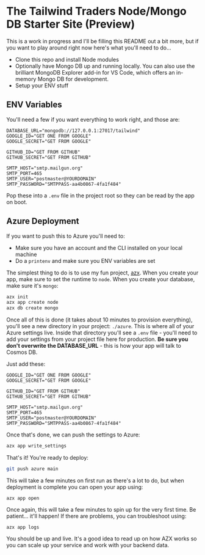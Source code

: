 # The Tailwind Traders Node/Mongo DB Starter Site (Preview)

This is a work in progress and I'll be filling this README out a bit more, but if you want to play around right now here's what you'll need to do...

 - Clone this repo and install Node modules
 - Optionally have Mongo DB up and running locally. You can also use the brilliant MongoDB Explorer add-in for VS Code, which offers an in-memory Mongo DB for development.
 - Setup your ENV stuff

## ENV Variables

You'll need a few if you want everything to work right, and those are:

```
DATABASE_URL="mongodb://127.0.0.1:27017/tailwind"
GOOGLE_ID="GET ONE FROM GOOGLE"
GOOGLE_SECRET="GET FROM GOOGLE"

GITHUB_ID="GET FROM GITHUB"
GITHUB_SECRET="GET FROM GITHUB"

SMTP_HOST="smtp.mailgun.org"
SMTP_PORT=465
SMTP_USER="postmaster@YOURDOMAIN"
SMTP_PASSWORD="SMTPPASS-aa4b0867-4fa1f484"
```

Pop these into a `.env` file in the project root so they can be read by the app on boot.

## Azure Deployment

If you want to push this to Azure you'll need to:

 - Make sure you have an account and the CLI installed on your local machine
 - Do a `printenv` and make sure you ENV variables are set

The simplest thing to do is to use my fun project, [azx](https://github.com/robconery/azx). When you create your app, make sure to set the runtime to `node`. When you create your database, make sure it's `mongo`:

```sh
azx init
azx app create node
azx db create mongo
```

Once all of this is done (it takes about 10 minutes to provision everything), you'll see a new directory in your project: `./azure`. This is where all of your Azure settings live. Inside that directory you'll see a `.env` file - you'll need to add your settings from your project file here for production. **Be sure you don't overwrite the DATABASE_URL** - this is how your app will talk to Cosmos DB.

Just add these:

```
GOOGLE_ID="GET ONE FROM GOOGLE"
GOOGLE_SECRET="GET FROM GOOGLE"

GITHUB_ID="GET FROM GITHUB"
GITHUB_SECRET="GET FROM GITHUB"

SMTP_HOST="smtp.mailgun.org"
SMTP_PORT=465
SMTP_USER="postmaster@YOURDOMAIN"
SMTP_PASSWORD="SMTPPASS-aa4b0867-4fa1f484"
```

Once that's done, we can push the settings to Azure:

```sh
azx app write_settings
```

That's it! You're ready to deploy:

```sh
git push azure main
```

This will take a few minutes on first run as there's a lot to do, but when deployment is complete you can open your app using:

```
azx app open
```

Once again, this will take a few minutes to spin up for the very first time. Be patient... it'll happen! If there are problems, you can troubleshoot using:

```
azx app logs
```

You should be up and live. It's a good idea to read up on how AZX works so you can scale up your service and work with your backend data.